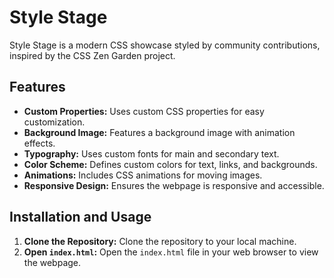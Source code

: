 # Style Stage

Style Stage is a modern CSS showcase styled by community contributions, inspired by the CSS Zen Garden project.

## Features

- **Custom Properties:** Uses custom CSS properties for easy customization.
- **Background Image:** Features a background image with animation effects.
- **Typography:** Uses custom fonts for main and secondary text.
- **Color Scheme:** Defines custom colors for text, links, and backgrounds.
- **Animations:** Includes CSS animations for moving images.
- **Responsive Design:** Ensures the webpage is responsive and accessible.

## Installation and Usage

1. **Clone the Repository:** Clone the repository to your local machine.
2. **Open `index.html`:** Open the `index.html` file in your web browser to view the webpage.

